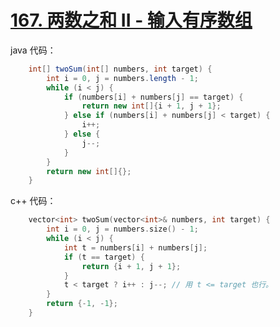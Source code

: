 # [167. 两数之和 II - 输入有序数组](https://leetcode.cn/problems/two-sum-ii-input-array-is-sorted)

java 代码：

```java
    int[] twoSum(int[] numbers, int target) {
        int i = 0, j = numbers.length - 1;
        while (i < j) {
            if (numbers[i] + numbers[j] == target) {
                return new int[]{i + 1, j + 1};
            } else if (numbers[i] + numbers[j] < target) {
                i++;
            } else {
                j--;
            }
        }
        return new int[]{};
    }
```

c++ 代码：

```cpp
    vector<int> twoSum(vector<int>& numbers, int target) {
        int i = 0, j = numbers.size() - 1;
        while (i < j) {
            int t = numbers[i] + numbers[j];
            if (t == target) {
                return {i + 1, j + 1};
            }
            t < target ? i++ : j--; // 用 t <= target 也行。
        }
        return {-1, -1};
    }
```
